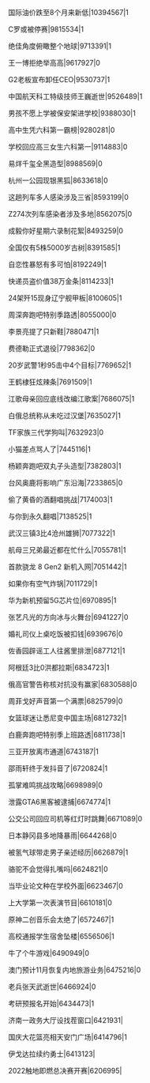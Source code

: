 国际油价跌至8个月来新低|10394567|1

C罗或被停赛|9815534|1

绝佳角度俯瞰整个地球|9713391|1

王一博拒绝举高高|9617927|0

G2老板宣布卸任CEO|9530737|1

中国航天科工特级技师王巍逝世|9526489|1

男孩不愿上学被保安架进学校|9388030|1

高中生凭六科第一霸榜|9280281|0

学校回应高三女生六科第一|9114883|0

易烊千玺全黑造型|8988569|0

杭州一公园现银黑狐|8633618|0

这趟列车多人感染涉及三省|8593199|0

Z274次列车感染者涉及多地|8562075|0

成毅你好星期六录制花絮|8493259|0

全国仅有5株5000岁古树|8391585|1

自恋性暴怒有多可怕|8192249|1

快递员盗价值38万金条|8114233|1

24架歼15现身辽宁舰甲板|8100605|1

周深奔跑吧特别季路透|8055000|0

李景亮提了只新鞋|7880471|1

费德勒正式退役|7798362|0

20岁武警1秒95击中4个目标|7769652|1

王鹤棣狂炫辣条|7691509|1

江歌母亲回应底线改编江歌案|7686075|1

白俄总统称从未吃过汉堡|7635027|1

TF家族三代学狗叫|7632923|0

小猫差点骂人了|7445116|1

杨颖奔跑吧双丸子头造型|7382803|1

台风奥鹿将影响广东沿海|7233865|0

偷了黄昏的酒翻唱挑战|7174003|1

与你到永久翻唱|7138525|1

武汉三镇3比4沧州雄狮|7077322|1

航母三兄弟最近都在忙什么|7055781|1

首款骁龙 8 Gen2 新机入网|7051442|1

如果你有空气炸锅|7011729|1

华为新机预留5G芯片位|6970895|1

张艺凡光的方向冰与火舞台|6941227|0

婚礼司仪上桌吃饭被扣钱|6939676|0

佐香园辟谣工人往酱里排泄|6877121|1

阿根廷3比0洪都拉斯|6834723|1

俄高官警告称核对抗没有赢家|6830588|0

周菲戈好声音第一个满票|6825799|0

女篮球迷让悉尼变中国主场|6812732|1

白鹿奔跑吧特别季上班路透|6811738|1

三亚开放离市通道|6743187|1

邵雨轩终于发抖音了|6720824|1

孤掌难鸣挑战攻略|6698989|0

泄露GTA6黑客被逮捕|6674774|1

公交公司回应司机等红灯时跳舞|6671089|0

日本静冈县多地降暴雨|6644268|0

被氢气球带走男子亲述经历|6626879|1

骆驼不会觉得扎嘴吗|6624821|0

当毕业论文种在学校外面|6623467|0

上大学第一次表演节目|6610181|0

原神二创音乐会太绝了|6572467|1

高校通报学生宿舍坠楼|6556506|1

牛了个牛游戏|6490949|0

澳门预计11月恢复内地旅游业务|6475216|0

老兵张天武逝世|6466924|0

考研预报名开始|6434473|1

济南一政务大厅设找茬窗口|6421931|

国庆大花篮亮相天安门广场|6414796|1

伊戈达拉续约勇士|6413123|

2022触地即燃总决赛开赛|6206995|

